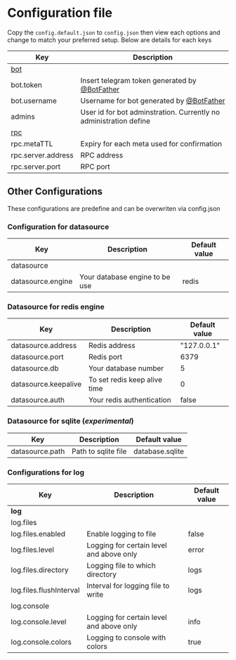 # Configuration file

Copy the `config.default.json` to `config.json` then view each options and change to match your preferred setup. Below are details for each keys

| Key | Description |
|---|---|
| [bot](./usages.md#bot)		|
| bot.token | Insert telegram token generated by [@BotFather](./usages.md#bot)  |
| bot.username | Username for bot generated by [@BotFather](./usages.md#bot) |
| admins | User id for bot adminstration. Currently no administration define	|
| [rpc](#usages.md#rpc)	|
| rpc.metaTTL | Expiry for each meta used for confirmation 	|
| rpc.server.address | RPC address 	|
| rpc.server.port | RPC port 	|


## Other Configurations

These configurations are predefine and can be overwriten via config.json

### Configuration for datasource

| Key | Description | Default value |
|---|---|---|
| datasource		|
| datasource.engine | Your database engine to be use   | redis |

### Datasource for redis engine 

| Key | Description | Default value |
|---|---|---|
| datasource.address | Redis address   | "127.0.0.1" |
| datasource.port | Redis port   | 6379 |
| datasource.db | Your database number   | 5 |
| datasource.keepalive | To set redis keep alive time  | 0 |
| datasource.auth |Your redis authentication  | false |

### Datasource for sqlite (*experimental*)

| Key | Description | Default value |
|---|---|---|
| datasource.path | Path to sqlite file  | database.sqlite |

### Configurations for log

| Key | Description | Default value |
|---|---|---|
| **log** |
| log.files |
| log.files.enabled | Enable logging to file | false |
| log.files.level | Logging for certain level and above only | error |
| log.files.directory | Logging file to which directory | logs |
| log.files.flushInterval | Interval for logging file to write | logs |
| log.console |
| log.console.level | Logging for certain level and above only  | info |
| log.console.colors | Logging to console with colors  | true |
